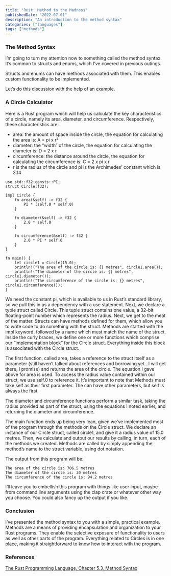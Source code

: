 ```yaml
---
title: "Rust: Method to the Madness"
publishedDate: "2022-07-01"
description: "An introduction to the method syntax"
categories: ["languages"]
tags: ["methods"]
---
```


### The Method Syntax

I’m going to turn my attention now to something called the method syntax. It’s common to structs and enums, which I’ve covered in previous outings.

Structs and enums can have methods associated with them. This enables custom functionality to be implemented.

Let’s do this discussion with the help of an example.

### A Circle Calculator

Here is a Rust program which will help us calculate the key characteristics of a circle, namely its area, diameter, and circumference. Respectively, these characteristics are:

- area: the amount of space inside the circle, the equation for calculating the area is: A = pi x r²
- diameter: the “width” of the circle, the equation for calculating the diameter is: D = 2 x r
- circumference: the distance around the circle, the equation for calculating the circumference is: C = 2 x pi x r
- r is the radius of the circle and pi is the Archimedes’ constant which is 3.14

```
use std::f32:consts::PI;
struct Circle(f32);

impl Circle {
	fn area(&self) -> f32 {
		PI * (self.0 * self.0)
	}

	fn diameter(&self) -> f32 {
		2.0 * self.0
	}

	fn circumference(&self) -> f32 {
		2.0 * PI * self.0
	}
}

fn main() {
	let circle1 = Circle(15.0);
	println!("The area of the circle is: {} metres", circle1.area());
	println!("The diameter of the circle is: {} metres", circle1.diameter());
	println!("The circumference of the circle is: {} metres", circle1.circumference());
}
```

We need the constant pi, which is available to us in Rust’s standard library, so we pull this in as a dependency with a use statement. Next, we declare a typle struct called Circle. This tuple struct contains one value, a 32-bit floating-point number which represents the radius. Next, we get to the meat of the matter. Structs can have methods defined for them, which allow you to write code to do something with the struct. Methods are started with the impl keyword, followed by a name which must match the name of the struct. Inside the curly braces, we define one or more functions which comprise our “implementation block” for the Circle struct. Everything inside this block is associated with the Circle struct.

The first function, called area, takes a reference to the struct itself as a parameter (still haven’t talked about references and borrowing yet…I will get there, I promise) and returns the area of the circle. The equation I gave above for area is used. To access the radius value contained within our struct, we use self.0 to reference it. It’s important to note that Methods must take self as their first parameter. The can have other parameters, but self is always the first.

The diameter and circumference functions perform a similar task, taking the radius provided as part of the struct, using the equations I noted earlier, and returning the diameter and circumference.

The main function ends up being very lean, given we’ve implemented most of the program through the methods on the Circle struct. We declare an instance of our Circle struct, called circle1, and give it a radius value of 15.0 metres. Then, we calculate and output our results by calling, in turn, each of the methods we created. Methods are called by simply appending the method’s name to the struct variable, using dot notation.

The output from this program will be:

```
The area of the circle is: 706.5 metres
The diameter of the circle is: 30 metres
The circumference of the circle is: 94.2 metres
```

I’ll leave you to embellish this program with things like user input, maybe from command line arguments using the clap crate or whatever other way you choose. You could also fancy up the output if you like.

### Conclusion

I’ve presented the method syntax to you with a simple, practical example. Methods are a means of providing encapsulation and organization to your Rust programs. They enable the selective exposure of functionality to users as well as other parts of the program. Everything related to Circles is in one place, making it straightforward to know how to interact with the program.

### References

[The Rust Programming Language, Chapter 5.3, Method Syntax](https://doc.rust-lang.org/book/ch05-03-method-syntax.html)

